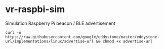 # vr-raspbi-sim
Simulation Raspberry Pi beacon / BLE advertisement


`curl -o https://raw.githubusercontent.com/google/eddystone/master/eddystone-url/implementations/linux/advertise-url && chmod +x advertise-url`
